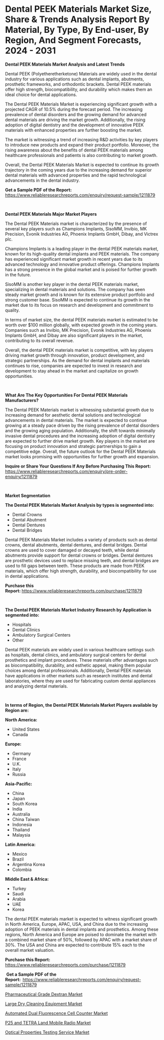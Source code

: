 <p><h1>Dental PEEK Materials Market Size, Share & Trends Analysis Report By Material, By Type, By End-user, By Region, And Segment Forecasts, 2024 - 2031</h1></p><p><strong>Dental PEEK Materials Market Analysis and Latest Trends</strong></p>
<p><p>Dental PEEK (Polyetheretherketone) Materials are widely used in the dental industry for various applications such as dental implants, abutments, prosthetic frameworks, and orthodontic brackets. Dental PEEK materials offer high strength, biocompatibility, and durability which makes them an ideal choice for dental applications.</p><p>The Dental PEEK Materials Market is experiencing significant growth with a projected CAGR of 10.5% during the forecast period. The increasing prevalence of dental disorders and the growing demand for advanced dental materials are driving the market growth. Additionally, the rising adoption of digital dentistry and the development of innovative PEEK materials with enhanced properties are further boosting the market.</p><p>The market is witnessing a trend of increasing R&D activities by key players to introduce new products and expand their product portfolio. Moreover, the rising awareness about the benefits of dental PEEK materials among healthcare professionals and patients is also contributing to market growth.</p><p>Overall, the Dental PEEK Materials Market is expected to continue its growth trajectory in the coming years due to the increasing demand for superior dental materials with advanced properties and the rapid technological advancements in the dental industry.</p></p>
<p><strong>Get a Sample PDF of the Report:&nbsp;</strong> <a href="https://www.reliableresearchreports.com/enquiry/request-sample/1211879">https://www.reliableresearchreports.com/enquiry/request-sample/1211879</a></p>
<p>&nbsp;</p>
<p><strong>Dental PEEK Materials Major Market Players</strong></p>
<p><p>The Dental PEEK Materials market is characterized by the presence of several key players such as Champions Implants, SisoMM, Invibio, MK Precision, Evonik Industries AG, Phoenix Implants GmbH, Dibay, and Victrex plc. </p><p>Champions Implants is a leading player in the dental PEEK materials market, known for its high-quality dental implants and PEEK materials. The company has experienced significant market growth in recent years due to its advanced technology and innovative product offerings. Champions Implants has a strong presence in the global market and is poised for further growth in the future.</p><p>SisoMM is another key player in the dental PEEK materials market, specializing in dental materials and solutions. The company has seen steady market growth and is known for its extensive product portfolio and strong customer base. SisoMM is expected to continue its growth in the market due to its focus on research and development and commitment to quality.</p><p>In terms of market size, the dental PEEK materials market is estimated to be worth over $100 million globally, with expected growth in the coming years. Companies such as Invibio, MK Precision, Evonik Industries AG, Phoenix Implants GmbH, and Dibay are also significant players in the market, contributing to its overall revenue.</p><p>Overall, the dental PEEK materials market is competitive, with key players driving market growth through innovation, product development, and strategic partnerships. As the demand for dental implants and materials continues to rise, companies are expected to invest in research and development to stay ahead in the market and capitalize on growth opportunities.</p></p>
<p>&nbsp;</p>
<p><strong>What Are The Key Opportunities For Dental PEEK Materials Manufacturers?</strong></p>
<p><p>The Dental PEEK Materials market is witnessing substantial growth due to increasing demand for aesthetic dental solutions and technological advancements in dental materials. The market is expected to continue growing at a steady pace driven by the rising prevalence of dental disorders and the growing aging population. Additionally, the shift towards minimally invasive dental procedures and the increasing adoption of digital dentistry are expected to further drive market growth. Key players in the market are focusing on product innovation and strategic partnerships to gain a competitive edge. Overall, the future outlook for the Dental PEEK Materials market looks promising with opportunities for further growth and expansion.</p></p>
<p><strong>Inquire or Share Your Questions If Any Before Purchasing This Report:</strong> <a href="https://www.reliableresearchreports.com/enquiry/pre-order-enquiry/1211879">https://www.reliableresearchreports.com/enquiry/pre-order-enquiry/1211879</a></p>
<p>&nbsp;</p>
<p><strong>Market Segmentation</strong></p>
<p><strong>The Dental PEEK Materials Market Analysis by types is segmented into:</strong></p>
<p><ul><li>Dental Crowns</li><li>Dental Abutment</li><li>Dental Dentures</li><li>Dental Bridges</li></ul></p>
<p><p>Dental PEEK Materials Market includes a variety of products such as dental crowns, dental abutments, dental dentures, and dental bridges. Dental crowns are used to cover damaged or decayed teeth, while dental abutments provide support for dental crowns or bridges. Dental dentures are prosthetic devices used to replace missing teeth, and dental bridges are used to fill gaps between teeth. These products are made from PEEK materials, which offer high strength, durability, and biocompatibility for use in dental applications.</p></p>
<p><strong>Purchase this Report:&nbsp;</strong><a href="https://www.reliableresearchreports.com/purchase/1211879">https://www.reliableresearchreports.com/purchase/1211879</a></p>
<p>&nbsp;</p>
<p><strong>The Dental PEEK Materials Market Industry Research by Application is segmented into:</strong></p>
<p><ul><li>Hospitals</li><li>Dental Clinics</li><li>Ambulatory Surgical Centers</li><li>Other</li></ul></p>
<p><p>Dental PEEK materials are widely used in various healthcare settings such as hospitals, dental clinics, and ambulatory surgical centers for dental prosthetics and implant procedures. These materials offer advantages such as biocompatibility, durability, and esthetic appeal, making them popular choices among dental professionals. Additionally, Dental PEEK materials have applications in other markets such as research institutes and dental laboratories, where they are used for fabricating custom dental appliances and analyzing dental materials.</p></p>
<p>&nbsp;</p>
<p><strong>In terms of Region, the Dental PEEK Materials Market Players available by Region are:</strong></p>
<p>
    <p> <strong> North America: </strong>
        <ul>
            <li>United States</li>
            <li>Canada</li>
        </ul>
        </p> 
    <p> <strong> Europe: </strong>
        <ul>
            <li>Germany</li>
            <li>France</li>
            <li>U.K.</li>
            <li>Italy</li>
            <li>Russia</li>
        </ul>
        </p> 
    <p> <strong> Asia-Pacific: </strong>
        <ul>
            <li>China</li>
            <li>Japan</li>
            <li>South Korea</li>
            <li>India</li>
            <li>Australia</li>
            <li>China Taiwan</li>
            <li>Indonesia</li>
            <li>Thailand</li>
            <li>Malaysia</li>
        </ul>
        </p> 
    <p> <strong> Latin America: </strong>
        <ul>
            <li>Mexico</li>
            <li>Brazil</li>
            <li>Argentina Korea</li>
            <li>Colombia</li>
        </ul>
        </p> 
    <p> <strong> Middle East & Africa: </strong>
        <ul>
            <li>Turkey</li>
            <li>Saudi</li>
            <li>Arabia</li>
            <li>UAE</li>
            <li>Korea</li>
        </ul>
    </p>
    </p>
<p><p>The dental PEEK materials market is expected to witness significant growth in North America, Europe, APAC, USA, and China due to the increasing adoption of PEEK materials in dental implants and prosthetics. Among these regions, North America and Europe are poised to dominate the market with a combined market share of 50%, followed by APAC with a market share of 30%. The USA and China are expected to contribute 15% each to the overall market valuation.</p></p>
<p><strong>Purchase this Report: </strong><a href="https://www.reliableresearchreports.com/purchase/1211879">https://www.reliableresearchreports.com/purchase/1211879</a></p>
<p>&nbsp;<strong>Get a Sample PDF of the Report:&nbsp;&nbsp;</strong><a href="https://www.reliableresearchreports.com/enquiry/request-sample/1211879">https://www.reliableresearchreports.com/enquiry/request-sample/1211879</a></p>
<p><strong></strong></p>
<p><p><a href="https://medium.com/@megancarr666/pharmaceutical-grade-dextran-market-report-reveals-the-latest-trends-and-growth-opportunities-of-40c38c69cbc4">Pharmaceutical Grade Dextran Market</a></p><p><a href="https://issuu.com/reportprime-2/docs/large-dry-cleaning-equipment-market-size-2030.pptx">Large Dry Cleaning Equipment Market</a></p><p><a href="https://issuu.com/reportprime-2/docs/automated-dual-fluorescence-cell-counter-market-si">Automated Dual Fluorescence Cell Counter Market</a></p><p><a href="https://medium.com/@megancarr666/decoding-p25-and-tetra-land-mobile-radio-market-metrics-market-share-trends-and-growth-patterns-b568bbd7a701">P25 and TETRA Land Mobile Radio Market</a></p><p><a href="https://medium.com/@sydniledner/optical-properties-testing-service-market-outlook-industry-overview-and-forecast-2024-to-2031-15f2709d34e5">Optical Properties Testing Service Market</a></p></p>